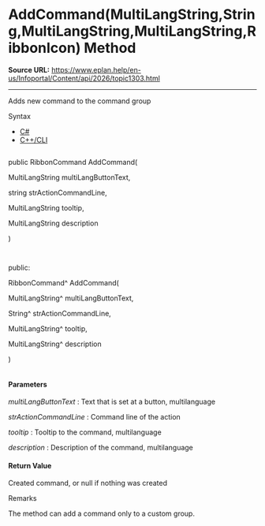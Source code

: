 # AddCommand(MultiLangString,String,MultiLangString,MultiLangString,RibbonIcon) Method

**Source URL:** https://www.eplan.help/en-us/Infoportal/Content/api/2026/topic1303.html

---

Adds new command to the command group

Syntax

- [C#](#i-syntax-CS)
- [C++/CLI](#i-syntax-CPP2005)

```
```
public RibbonCommand AddCommand( 

   MultiLangString multiLangButtonText,

   string strActionCommandLine,

   MultiLangString tooltip,

   MultiLangString description

)
```
```

```
```
public:

RibbonCommand^ AddCommand( 

   MultiLangString^ multiLangButtonText,

   String^ strActionCommandLine,

   MultiLangString^ tooltip,

   MultiLangString^ description

)
```
```

#### Parameters

*multiLangButtonText*
:   Text that is set at a button, multilanguage

*strActionCommandLine*
:   Command line of the action

*tooltip*
:   Tooltip to the command, multilanguage

*description*
:   Description of the command, multilanguage

#### Return Value

Created command, or null if nothing was created

Remarks

The method can add a command only to a custom group.
